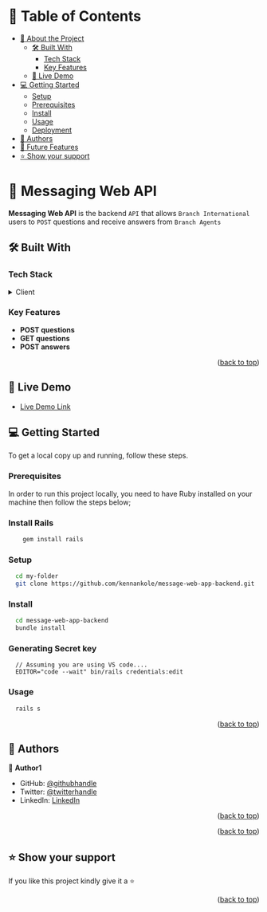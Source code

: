 <!-- TABLE OF CONTENTS -->

# 📗 Table of Contents

- [📖 About the Project](#about-project)
  - [🛠 Built With](#built-with)
    - [Tech Stack](#tech-stack)
    - [Key Features](#key-features)
  - [🚀 Live Demo](#live-demo)
- [💻 Getting Started](#getting-started)
  - [Setup](#setup)
  - [Prerequisites](#prerequisites)
  - [Install](#install)
  - [Usage](#usage)
  - [Deployment](#triangular_flag_on_post-deployment)
- [👥 Authors](#authors)
- [🔭 Future Features](#future-features)
- [⭐️ Show your support](#support)

<!-- PROJECT DESCRIPTION -->

# 📖 Messaging Web API <a name="about-project"></a>

**Messaging Web API** is the backend `API` that allows `Branch International` users to `POST` questions and receive answers from `Branch Agents`

## 🛠 Built With <a name="built-with"></a>

### Tech Stack <a name="tech-stack"></a>

<details>
  <summary>Client</summary>
  <ul>
    <li><a href="https://rubyonrails.org/">Ruby on Rails</a></li>
  </ul>
</details>


<!-- Features -->

### Key Features <a name="key-features"></a>

- **POST questions**
- **GET questions**
- **POST answers**

<p align="right">(<a href="#about-project">back to top</a>)</p>

<!-- LIVE DEMO -->

## 🚀 Live Demo <a name="live-demo"></a>

- [Live Demo Link](https://math-magic.onrender.com)

<!-- GETTING STARTED -->

## 💻 Getting Started <a name="getting-started"></a>


To get a local copy up and running, follow these steps.

### Prerequisites

In order to run this project locally, you need to have Ruby installed on your machine then follow the steps below;
### Install Rails 
```sh
    gem install rails
```
### Setup

```sh
  cd my-folder
  git clone https://github.com/kennankole/message-web-app-backend.git
```

### Install

```sh
  cd message-web-app-backend
  bundle install
```
### Generating Secret key
```
  // Assuming you are using VS code....
  EDITOR="code --wait" bin/rails credentials:edit
```

### Usage

```sh
  rails s
```
<p align="right">(<a href="#about-project">back to top</a>)</p>

<!-- AUTHORS -->

## 👥 Authors <a name="authors"></a>


👤 **Author1**

- GitHub: [@githubhandle](https://github.com/kennankole)
- Twitter: [@twitterhandle](https://twitter.com/obwombe_kennedy)
- LinkedIn: [LinkedIn](https://www.linkedin.com/in/kennedyomondi/)


<p align="right">(<a href="#about-project">back to top</a>)</p>


<p align="right">(<a href="#about-project">back to top</a>)</p>

<!-- SUPPORT -->

## ⭐️ Show your support <a name="support"></a>

If you like this project kindly give it a ⭐️ 

<p align="right">(<a href="#about-project">back to top</a>)</p>
